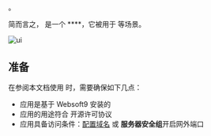# 

。  

简而言之，[]() 是一个 ****，它被用于  等场景。   


![ui](https://libs.websoft9.com/Websoft9/DocsPicture/en/cloudbeaver/cloudbeaver-demogui-websoft9.png)


## 准备

在参阅本文档使用  时，需要确保如下几点：

- 应用是基于 Websoft9 安装的
- 应用的用途符合 [](license_url) 开源许可协议
- 应用具备访问条件：[配置域名](./guide/appsetdomain) 或 **服务器安全组**开启网外端口